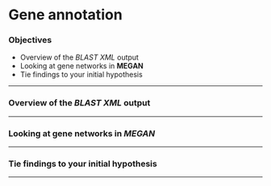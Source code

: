 # Gene annotation

### Objectives

* Overview of the *BLAST XML* output
* Looking at gene networks in **MEGAN**
* Tie findings to your initial hypothesis

---

###  Overview of the *BLAST XML* output



---

### Looking at gene networks in *MEGAN*



---

### Tie findings to your initial hypothesis




---
